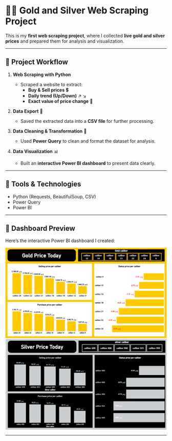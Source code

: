 # 🥇🥈 Gold and Silver Web Scraping Project  

This is my **first web scraping project**, where I collected **live gold and silver prices** and prepared them for analysis and visualization.  

---

## 🔧 Project Workflow  

1. **Web Scraping with Python** 
   - Scraped a website to extract:  
     - **Buy & Sell prices** 💲  
     - **Daily trend (Up/Down)** ↗️ ↘️  
     - **Exact value of price change** 💱  

2. **Data Export** 📁  
   - Saved the extracted data into a **CSV file** for further processing.  

3. **Data Cleaning & Transformation** 🧹  
   - Used **Power Query** to clean and format the dataset for analysis.  

4. **Data Visualization** 📊  
   - Built an **interactive Power BI dashboard** to present data clearly.  

---

## 🚀 Tools & Technologies  
- Python (Requests, BeautifulSoup, CSV)  
- Power Query  
- Power BI  

---

## 📸 Dashboard Preview  

Here’s the interactive Power BI dashboard I created:  

![Dashboard Screenshot](Gold_Dashboard.png)
![Dashboard Screenshot](Silver_Dashboard.png)

---



